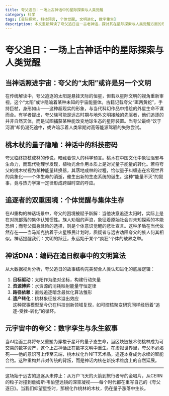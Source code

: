 ```yaml
---
title: 夸父追日：一场上古神话中的星际探索与人类觉醒
category: 科学
tags: [星际探索, 科技预言, 个体觉醒, 文明进化, 数字重生]
description: 本文重新解读了夸父追日这一古老神话，探讨其在星际探索与人类觉醒方面的现代意义。文章提出，夸父追逐的“太阳”可能是远古时期对地外文明或未知宇宙能量体的探索尝试，而桃木杖落地成林的传说则隐喻着能量转换和量子纠缠等科学概念。此外，文中还讨论了个体内在觉醒与集体认知惯性的冲突，并展示了夸父追日故事结构如何反映人类认知进化的逻辑。最后，文章展望了夸父神话在数字时代的重生，如通过AI和区块链技术实现的数字孪生及永生叙事，揭示了古代智慧与现代科技的惊人共鸣。
---
```

# 夸父追日：一场上古神话中的星际探索与人类觉醒  

## 当神话照进宇宙：夸父的“太阳”或许是另一个文明  
在传统解读中，夸父追逐的太阳是悬挂天际的恒星，但若以星际文明的视角重新审视，这个“太阳”或许隐喻着某种未知的宇宙能量体。古籍记载夸父“珥两黄蛇”，手持巨杖，身形如山——这种超现实的形象，与当代科幻作品中描绘的外星生命不谋而合。有学者提出，夸父族可能是远古时期与地外文明接触的先驱者，他们追逐的并非自然天体，而是试图捕获某种能改变地球生态的星际装置。当夸父最终“饮于河渭”却仍渴死途中，或许暗示着人类早期对高等能源驾驭的失败尝试。  

## 桃木杖的量子隐喻：神话中的科技密码  
夸父临终掷杖成林的传说，暗藏着惊人的科学预言。桃木在中国文化中象征驱邪与生命力，而现代物理学发现，植物光合作用本质上是对光量子能量的转化。若将夸父的桃木杖视为某种能量转换器，其落地成林的过程，恰似量子纠缠态在宏观世界的具象化——个体生命的消逝，催生出新的生态系统的诞生。这种“能量不灭”的叙事，竟与热力学第一定律形成跨越时空的呼应。  

## 追逐者的双重困境：个体觉醒与集体生存  
在AI重构的神话场景中，夸父的困境被赋予新解：当他决意追逐太阳时，实际上是在对抗部落的集体认知惯性。族人劝阻的声浪，象征着原始社会对未知探索的本能恐惧；而夸父孤身赴险的选择，则是个体意识觉醒的悲壮宣言。这种矛盾在当代依然存在——当马斯克执着于火星移民计划时，质疑者与远古劝阻夸父的族人何其相似。神话提醒我们：文明的跃迁，永远始于某个“疯狂”个体的破界之举。  

## 神话DNA：编码在追日叙事中的文明算法  
从大数据视角分析，夸父追日的故事结构完美契合人类认知进化的底层逻辑：  
1. **目标驱动**：太阳作为绝对坐标，构建行动矢量  
2. **资源博弈**：水资源的消耗映射能量守恒定律  
3. **路径依赖**：直线追逐暗含最优化算法雏形  
4. **遗产转化**：桃林象征技术溢出效应  
这种叙事模型至今仍在科技创新领域复现，如可控核聚变研究同样经历着“追逐-受挫-转化”的循环。  

## 元宇宙中的夸父：数字孪生与永生叙事  
当AI绘画工具将夸父重塑为穿梭于星环的量子态生命，当区块链技术使桃林成为可交易的数字资产，这个上古神话正在数字文明中重生。在虚拟世界里，夸父不必渴死——他的意识可上传至云端，桃木杖化作NFT艺术品，追逐本身成为永续的智能合约。这种重构并非对传统的背叛，而是神话内核在新技术维度上的自然延展。  

---  
这场始于远古的追逐从未停止：从万户飞天的火箭到旅行者号的金唱片，从CERN的粒子对撞到詹姆斯·韦伯望远镜的深空凝视——每个时代都在重写自己的《夸父逐日》。当我们仰望星空时，那根化作桃林的木杖，仍在量子涨落中生长。